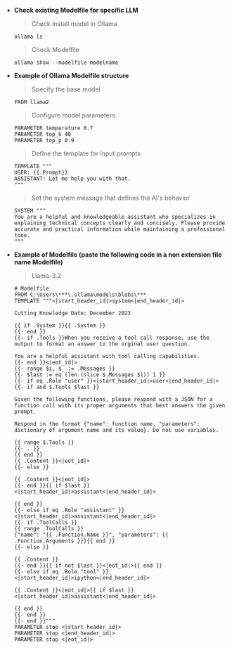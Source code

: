 - **Check existing Modelfile for specific LLM**
    > Check install model in Ollama
    
    ```
    ollama ls
    ```
    

    > Check Modelfile
    
    ```
    ollama show --modelfile modelname
    ```
    
- **Example of Ollama Modelfile structure**

    > Specify the base model
    
    ```
    FROM llama2
    ```
   
    
    > Configure model parameters
    
    ```
    PARAMETER temperature 0.7
    PARAMETER top_k 40
    PARAMETER top_p 0.9
    ```
    
    
    > Define the template for input prompts
    
    ```
    TEMPLATE """
    USER: {{.Prompt}}
    ASSISTANT: Let me help you with that.
    """
    ```
    
    
    > Set the system message that defines the AI's behavior
    
    ```
    SYSTEM """
    You are a helpful and knowledgeable assistant who specializes in explaining technical concepts clearly and concisely. Please provide accurate and practical information while maintaining a professional tone.
    """
    ```
    
- **Example of Modelfile (paste the following code in a non extension file name Modelfile)**
    > Llama-3.2
    
    ```
    # Modelfile
    FROM C:\Users\***\.ollama\models\blobs\***
    TEMPLATE """<|start_header_id|>system<|end_header_id|>
    
    Cutting Knowledge Date: December 2023
    
    {{ if .System }}{{ .System }}
    {{- end }}
    {{- if .Tools }}When you receive a tool call response, use the output to format an answer to the orginal user question.
    
    You are a helpful assistant with tool calling capabilities.
    {{- end }}<|eot_id|>
    {{- range $i, $_ := .Messages }}
    {{- $last := eq (len (slice $.Messages $i)) 1 }}
    {{- if eq .Role "user" }}<|start_header_id|>user<|end_header_id|>
    {{- if and $.Tools $last }}
    
    Given the following functions, please respond with a JSON for a function call with its proper arguments that best answers the given prompt.
    
    Respond in the format {"name": function name, "parameters": dictionary of argument name and its value}. Do not use variables.
    
    {{ range $.Tools }}
    {{- . }}
    {{ end }}
    {{ .Content }}<|eot_id|>
    {{- else }}
    
    {{ .Content }}<|eot_id|>
    {{- end }}{{ if $last }}<|start_header_id|>assistant<|end_header_id|>
    
    {{ end }}
    {{- else if eq .Role "assistant" }}<|start_header_id|>assistant<|end_header_id|>
    {{- if .ToolCalls }}
    {{ range .ToolCalls }}
    {"name": "{{ .Function.Name }}", "parameters": {{ .Function.Arguments }}}{{ end }}
    {{- else }}
    
    {{ .Content }}
    {{- end }}{{ if not $last }}<|eot_id|>{{ end }}
    {{- else if eq .Role "tool" }}<|start_header_id|>ipython<|end_header_id|>
    
    {{ .Content }}<|eot_id|>{{ if $last }}<|start_header_id|>assistant<|end_header_id|>
    
    {{ end }}
    {{- end }}
    {{- end }}"""
    PARAMETER stop <|start_header_id|>
    PARAMETER stop <|end_header_id|>
    PARAMETER stop <|eot_id|>    
```
    
